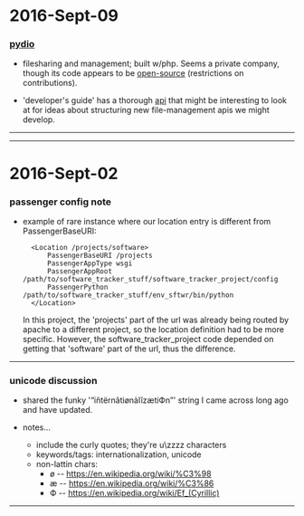 2016-Sept-09
============

### [pydio](https://pydio.com/en)

- filesharing and management; built w/php. Seems a private company, though its code appears to be [open-source](https://github.com/pydio) (restrictions on contributions).

- 'developer's guide' has a thorough [api](https://pydio.com/en/docs/developer-guide/using-pydio-api) that might be interesting to look at for ideas about structuring new file-management apis we might develop.


---

---


2016-Sept-02
============

### passenger config note

- example of rare instance where our location entry is different from PassengerBaseURI:

        <Location /projects/software>
            PassengerBaseURI /projects
            PassengerAppType wsgi
            PassengerAppRoot /path/to/software_tracker_stuff/software_tracker_project/config
            PassengerPython /path/to/software_tracker_stuff/env_sftwr/bin/python
        </Location>

    In this project, the 'projects' part of the url was already being routed by apache to a different project, so the location definition had to be more specific. However, the software_tracker_project code depended on getting that 'software' part of the url, thus the difference.

---


### unicode discussion

- shared the funky '“iñtërnâtiønàlĭzætiФn”' string I came across long ago and have updated.

- notes...
    - include the curly quotes; they're  u\zzzz characters
    - keywords/tags: internationalization, unicode
    - non-lattin chars:
        - ø -- https://en.wikipedia.org/wiki/%C3%98
        - æ -- https://en.wikipedia.org/wiki/%C3%86
        - Ф -- https://en.wikipedia.org/wiki/Ef_(Cyrillic)

---
